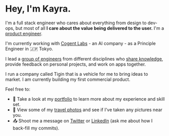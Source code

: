 # Hey, I'm Kayra.

I'm a full stack engineer who cares about everything from design to dev-ops, but most of all **I care about the value being delivered to the user.** I'm a [product engineer](https://curiousest.com/product-engineer/). 

I'm currently working with [Cogent Labs](https://www.cogent.co.jp/en/) - an AI company - as a Principle Engineer in 🇯🇵 Tokyo.

I lead a [group of engineers](https://github.com/dinkers) from different disciplines who [share knowledge](http://dinkers.io), provide feedback on personal projects, and work on apps together.

I run a company called Tigin that is a vehicle for me to bring ideas to market. I am currently building my first commercial product. 

Feel free to:

* 📖 Take a look at my [portfolio](https://kayra.io) to learn more about my experience and skill set.
* 📸 View some of my [travel photos](http://metuo.io) and see if I've taken any pictures near you.
* 📤 Shoot me a message on [Twitter](https://twitter.com/KayraAlat) or [LinkedIn](https://www.linkedin.com/in/kayraalat/) (ask me about how I back-fill my commits).
